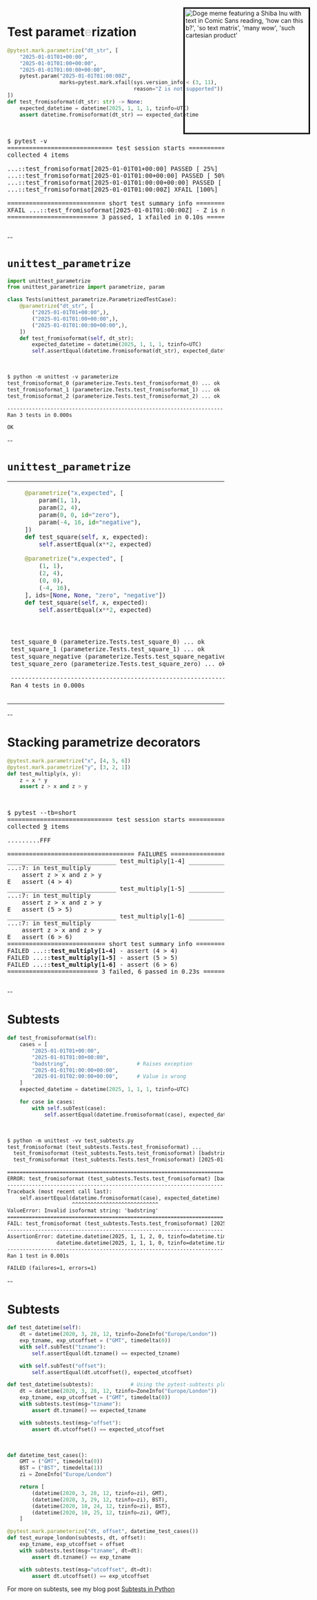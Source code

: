 # Test paramet<span style="color:#D2D2D2">e</span>rization

```python
@pytest.mark.parametrize("dt_str", [
    "2025-01-01T01+00:00",
    "2025-01-01T01:00+00:00",
    "2025-01-01T01:00:00+00:00",
    pytest.param("2025-01-01T01:00:00Z",
                 marks=pytest.mark.xfail(sys.version_info < (3, 11),
                                         reason="Z is not supported")),
])
def test_fromisoformat(dt_str: str) -> None:
    expected_datetime = datetime(2025, 1, 1, 1, tzinfo=UTC)
    assert datetime.fromisoformat(dt_str) == expected_datetime
```

<br/>

<pre class="code-wrapper">
<tt class="hljs">$ pytest -v
<span class="pytest-ok">============================= test session starts ==============================</span>
<span class="pytest-ok">collected 4 items                                                              </span>

...::test_fromisoformat[2025-01-01T01+00:00] <span class="pytest-good">PASSED [ 25%]</span>
...::test_fromisoformat[2025-01-01T01:00+00:00] <span class="pytest-good">PASSED [ 50%]</span>
...::test_fromisoformat[2025-01-01T01:00:00+00:00] <span class="pytest-good">PASSED [ 75%]</span>
...::test_fromisoformat[2025-01-01T01:00:00Z] <span class="pytest-warn">XFAIL</span><span class="pytest-good"> [100%]</span>

<span class="pytest-ok">=========================== short test summary info ============================</span>
<span class="pytest-warn">XFAIL</span> ...::test_fromisoformat[2025-01-01T01:00:00Z] - Z is not supported
<span class="pytest-good">========================= <span class="pytest-pass">3 passed</span>, <span class="pytest-bad">1 xfailed</span> in 0.10s =========================</span>
</tt>
</pre>

--

# `unittest_parametrize`

```python
import unittest_parametrize
from unittest_parametrize import parametrize, param

class Tests(unittest_parametrize.ParametrizedTestCase):
    @parametrize("dt_str", [
        ("2025-01-01T01+00:00",),
        ("2025-01-01T01:00+00:00",),
        ("2025-01-01T01:00:00+00:00",),
    ])
    def test_fromisoformat(self, dt_str):
        expected_datetime = datetime(2025, 1, 1, 1, tzinfo=UTC)
        self.assertEqual(datetime.fromisoformat(dt_str), expected_datetime)

```

<br/>

```txt
$ python -m unittest -v parameterize
test_fromisoformat_0 (parameterize.Tests.test_fromisoformat_0) ... ok
test_fromisoformat_1 (parameterize.Tests.test_fromisoformat_1) ... ok
test_fromisoformat_2 (parameterize.Tests.test_fromisoformat_2) ... ok

----------------------------------------------------------------------
Ran 3 tests in 0.000s

OK
```

--

# `unittest_parametrize`


<table class="alignment-table">
<tr>
<td>

```python
    @parametrize("x,expected", [
        param(1, 1),
        param(2, 4),
        param(0, 0, id="zero"),
        param(-4, 16, id="negative"),
    ])
    def test_square(self, x, expected):
        self.assertEqual(x**2, expected)
```
<!-- .element class="fragment disappearing-fragment fade-out" data-fragment-index="0" -->

```python
    @parametrize("x,expected", [
        (1, 1),
        (2, 4),
        (0, 0),
        (-4, 16),
    ], ids=[None, None, "zero", "negative"])
    def test_square(self, x, expected):
        self.assertEqual(x**2, expected)
```
<!-- .element class="fragment disappearing-fragment fade-in" data-fragment-index="0" -->

</td>

<td>

```python
@pytest.mark.parametrize("x,expected", [
    pytest.param(1, 1),
    pytest.param(2, 4),
    pytest.param(0, 0, id="zero"),
    pytest.param(-4, 16, id="negative"),
])
def test_square(x, expected):
    assert x**2 == expected
```
<!-- .element class="fragment disappearing-fragment fade-out" data-fragment-index="0" -->

```python
@pytest.mark.parametrize("x,expected", [
    (1, 1),
    (2, 4),
    (0, 0),
    (-4, 16),
], ids=[None, None, "zero", "negative"])
def test_square(x, expected):
    assert x**2 == expected
```
<!-- .element class="fragment disappearing-fragment fade-in" data-fragment-index="0" -->

</td>
</tr>

<tr><td colspan="2"><div class="code-separator"></div></td></tr>

<tr>
<td>

```txt
test_square_0 (parameterize.Tests.test_square_0) ... ok
test_square_1 (parameterize.Tests.test_square_1) ... ok
test_square_negative (parameterize.Tests.test_square_negative) ... ok
test_square_zero (parameterize.Tests.test_square_zero) ... ok

----------------------------------------------------------------------
Ran 4 tests in 0.000s
```

</td>
<td>

<pre class="code-wrapper"><tt class="hljs">$ pytest -v
<span class="pytest-ok">============================= test session starts ==============================</span>
<span class="pytest-ok">collected 4 items                                                              </span>

...::test_square[1-1] <span class="pytest-pass">PASSED                         [ 25%]</span>
...::test_square[2-4] <span class="pytest-pass">PASSED                         [ 50%]</span>
...::test_square[zero] <span class="pytest-pass">PASSED                        [ 75%]</span>
...::test_square[negative] <span class="pytest-pass">PASSED                    [100%]</span>

<span class="pytest-pass">============================== </span><span class="pytest-good">4 passed</span><span class="pytest-pass"> in 0.14s ===============================</span>
</tt></pre>

</td>
</tr>
</table>


--

# Stacking parametrize decorators

```python
@pytest.mark.parametrize("x", [4, 5, 6])
@pytest.mark.parametrize("y", [3, 2, 1])
def test_multiply(x, y):
    z = x * y
    assert z > x and z > y
```

<br/>

<pre class="code-wrapper"><tt class="hljs">$ pytest --tb=short
<span class="pytest-ok">============================= test session starts ==============================</span>
<span class="pytest-ok">collected <u>9</u> items                                                              </span>

<span class="pytest-pass">.........</span><span class="pytest-bad">FFF                                                              [100%]</span>

=================================== FAILURES ===================================
<span class="pytest-error">______________________________ test_multiply[1-4] ______________________________</span>
<span class="pytest-error">...</span>:7: in test_multiply
    assert z &gt; x and z &gt; y
<span class="pytest-error">E   assert (4 &gt; 4)</span>
<span class="pytest-error">______________________________ test_multiply[1-5] ______________________________</span>
<span class="pytest-error">...</span>:7: in test_multiply
    assert z &gt; x and z &gt; y
<span class="pytest-error">E   assert (5 &gt; 5)</span>
<span class="pytest-error">______________________________ test_multiply[1-6] ______________________________</span>
<span class="pytest-error">...</span>:7: in test_multiply
    assert z &gt; x and z &gt; y
<span class="pytest-error">E   assert (6 &gt; 6)</span>
<span class="pytest-ok">=========================== short test summary info ============================</span>
<span class="pytest-bad">FAILED</span> ...::<b>test_multiply[1-4]</b> - assert (4 &gt; 4)
<span class="pytest-bad">FAILED</span> ...::<b>test_multiply[1-5]</b> - assert (5 &gt; 5)
<span class="pytest-bad">FAILED</span> ...::<b>test_multiply[1-6]</b> - assert (6 &gt; 6)
<span class="pytest-bad">========================= </span><span class="pytest-error">3 failed</span>, <span class="pytest-pass">6 passed</span><span class="pytest-bad"> in 0.23s ==========================</span>
</tt>
</pre>

<img src="images/memes/doge-parameterization.png"
     alt="Doge meme featuring a Shiba Inu with text in Comic Sans reading, 'how can this b?', 'so text matrix', 'many wow', 'such cartesian product'"
     style="height: auto; width: 30dvw; position: fixed; top: 3.5em; right: 3dvw; border: 3px solid #000">

--

# Subtests

```python
def test_fromisoformat(self):
    cases = [
        "2025-01-01T01+00:00",
        "2025-01-01T01:00+00:00",
        "badstring",                      # Raises exception
        "2025-01-01T01:00:00+00:00",
        "2025-01-01T02:00:00+00:00",      # Value is wrong
    ]
    expected_datetime = datetime(2025, 1, 1, 1, tzinfo=UTC)

    for case in cases:
        with self.subTest(case):
            self.assertEqual(datetime.fromisoformat(case), expected_datetime)
```

<br/>

```txt
$ python -m unittest -vv test_subtests.py
test_fromisoformat (test_subtests.Tests.test_fromisoformat) ...
  test_fromisoformat (test_subtests.Tests.test_fromisoformat) [badstring] ... ERROR
  test_fromisoformat (test_subtests.Tests.test_fromisoformat) [2025-01-01T02:00:00+00:00] ... FAIL

======================================================================
ERROR: test_fromisoformat (test_subtests.Tests.test_fromisoformat) [badstring]
----------------------------------------------------------------------
Traceback (most recent call last):
    self.assertEqual(datetime.fromisoformat(case), expected_datetime)
                     ^^^^^^^^^^^^^^^^^^^^^^^^^^^^
ValueError: Invalid isoformat string: 'badstring'
======================================================================
FAIL: test_fromisoformat (test_subtests.Tests.test_fromisoformat) [2025-01-01T02:00:00+00:00]
----------------------------------------------------------------------
AssertionError: datetime.datetime(2025, 1, 1, 2, 0, tzinfo=datetime.timezone.utc) !=
                datetime.datetime(2025, 1, 1, 1, 0, tzinfo=datetime.timezone.utc)
----------------------------------------------------------------------
Ran 1 test in 0.001s

FAILED (failures=1, errors=1)
```

--

# Subtests

```python
def test_datetime(self):
    dt = datetime(2020, 3, 28, 12, tzinfo=ZoneInfo("Europe/London"))
    exp_tzname, exp_utcoffset = ("GMT", timedelta(0))
    with self.subTest("tzname"):
        self.assertEqual(dt.tzname() == expected_tzname)

    with self.subTest("offset"):
        self.assertEqual(dt.utcoffset(), expected_utcoffset)
```
<!-- .element class="fragment disappearing-fragment nospace-fragment fade-out" data-fragment-index="0" -->

```python
def test_datetime(subtests):            # Using the pytest-subtests plugin
    dt = datetime(2020, 3, 28, 12, tzinfo=ZoneInfo("Europe/London"))
    exp_tzname, exp_utcoffset = ("GMT", timedelta(0))
    with subtests.test(msg="tzname"):
        assert dt.tzname() == expected_tzname

    with subtests.test(msg="offset"):
        assert dt.utcoffset() == expected_utcoffset
```
<!-- .element class="fragment nospace-fragment fade-in" data-fragment-index="0" -->

<br/>

```python
def datetime_test_cases():
    GMT = ("GMT", timedelta(0))
    BST = ("BST", timedelta(1))
    zi = ZoneInfo("Europe/London")

    return [
        (datetime(2020, 3, 28, 12, tzinfo=zi), GMT),
        (datetime(2020, 3, 29, 12, tzinfo=zi), BST),
        (datetime(2020, 10, 24, 12, tzinfo=zi), BST),
        (datetime(2020, 10, 25, 12, tzinfo=zi), GMT),
    ]

@pytest.mark.parameterize("dt, offset", datetime_test_cases())
def test_europe_london(subtests, dt, offset):
    exp_tzname, exp_utcoffset = offset
    with subtests.test(msg="tzname", dt=dt):
        assert dt.tzname() == exp_tzname

    with subtests.test(msg="utcoffset", dt=dt):
        assert dt.utcoffset() == exp_utcoffset
```
<!-- .element class="fragment fade-in" data-fragment-index="1" -->

<span class="footnote">For more on subtests, see my blog post [Subtests in Python](https://blog.ganssle.io/articles/2020/04/subtests-in-python.html)</span>
